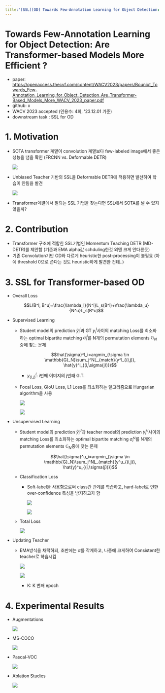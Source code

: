 ```yaml
---
title:"[SSL][OD] Towards Few-Annotation Learning for Object Detection: Are Transformer-based Models More Efficient ?"
---
```

# Towards Few-Annotation Learning for Object Detection: Are Transformer-based Models More Efficient ?

- paper: https://openaccess.thecvf.com/content/WACV2023/papers/Bouniot_Towards_Few-Annotation_Learning_for_Object_Detection_Are_Transformer-Based_Models_More_WACV_2023_paper.pdf
- github: x
- WACV 2023 accepted (인용수: 4회, '23.12.01 기준)
- downstream task : SSL for OD

# 1. Motivation

- SOTA transformer 계열이 convolution 계열보다 few-labeled image에서 좋은 성능을 냄을 확인 (FRCNN vs. Deformable DETR)

  ![](../images/2023-12-01/image-20231201132332835.png)

- Unbiased Teacher 기반의 SSL을 Deformable DETR에 적용하면 발산하여 학습이 안됨을 발견

  ![](../images/2023-12-01/image-20231201132308595.png)

- Transformer계열에서 잘되는 SSL 기법을 찾는다면 SSL에서 SOTA를 낼 수 있지 않을까?

# 2. Contribution

- Transformer 구조에 적합한 SSL기법인 Momentum Teaching DETR (MD-DETR)를 제안함 (기존과 EMA alpha값 schduling한것 외엔 크게 안다른듯)
- 기존 Convolution기반 OD와 다르게 heuristic한 post-processing이 불필요 (아예 threshold 0으로 쓴다는 것도 heuristic하게 발견한 건데..)

# 3. SSL for Transformer-based OD

- Overall Loss

  $$L(B^l, B^u)=\frac{\lambda_l}{N^l}L_s(B^l)+\frac{\lambda_u}{N^u}L_s(B^u)$$

- Supervised Learning

  - Student model의 prediction $\hat{y}^l_i$과 GT $y^l_i$사이의 matching Loss를 최소화하는 optimal bipartite matching $\hat{\sigma}^l_i$를 N개의 permutation elements $\mathbb{G}_N$중에 찾는 문제

    $$\hat{\sigma}^l_i=argmin_{\sigma \in \mathbb{G}_N}\sum_j^NL_{match}(y^l_{(i,j)}, \hat{y}^l_{(i,\sigma(j))})$$

    - $y^l_{(i,j)}$: i번째 이미지의 j번째 G.T.

  - Focal Loss, GIoU Loss, L1 Loss를 최소화하는 알고리즘으로 Hungarian algorithm을 사용

    ![](../images/2023-12-01/image-20231201134102134.png)

    ![](../images/2023-12-01/image-20231201134127840.png)

- Unsupervised Learning

  - Student model의 prediction $\hat{y}^u_i$과 teacher model의 prediction $y^u_i$사이의 matching Loss를 최소화하는 optimal bipartite matching $\hat{\sigma}^u_i$를 N개의 permutation elements $\mathbb{G}_N$중에 찾는 문제

    $$\hat{\sigma}^u_i=argmin_{\sigma \in \mathbb{G}_N}\sum_j^NL_{match}(y^u_{(i,j)}, \hat{y}^u_{(i,\sigma(j))})$$

  - Classification Loss 

    - Soft-label을 사용함으로써 class간 관계를 학습하고, hard-label로 인한 over-confidence 특성을 방지하고자 함

      ![](../images/2023-12-01/image-20231201134521950.png)

      ![](../images/2023-12-01/image-20231201134542044.png)

  - Total Loss

    ![](../images/2023-12-01/image-20231201134600814.png)

- Updating Teacher

  - EMA방식을 채택하되, 초반에는 $\alpha$를 작게하고, 나중에 크게하여 Consistent한 teacher로 학습시킴

    ![](../images/2023-12-01/image-20231201135139935.png)

    ![](../images/2023-12-01/image-20231201135151459.png)

    - K: K 번째 epoch

# 4. Experimental Results

- Augmentations

  ![](../images/2023-12-01/image-20231201135314492.png)

- MS-COCO

  ![](../images/2023-12-01/image-20231201135335862.png)

- Pascal-VOC

  ![](../images/2023-12-01/image-20231201135355065.png)

- Ablation Studies

  ![](../images/2023-12-01/image-20231201135416509.png)
